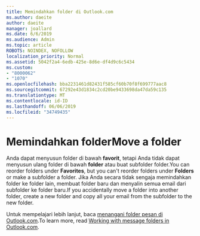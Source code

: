 ```yaml
---
title: Memindahkan folder di Outlook.com
ms.author: daeite
author: daeite
manager: joallard
ms.date: 6/6/2019
ms.audience: Admin
ms.topic: article
ROBOTS: NOINDEX, NOFOLLOW
localization_priority: Normal
ms.assetid: 5042f2a4-6edb-425e-8d6e-df4d9c6c5434
ms.custom:
- "8000062"
- "1070"
ms.openlocfilehash: bba2231461d82431f585cf60b70f8f699777aac8
ms.sourcegitcommit: 67292e43d1834c2cd20be9433698da47da59c135
ms.translationtype: MT
ms.contentlocale: id-ID
ms.lasthandoff: 06/06/2019
ms.locfileid: "34749435"
---
```

# <a name="move-a-folder"></a><span data-ttu-id="65f1e-102">Memindahkan folder</span><span class="sxs-lookup"><span data-stu-id="65f1e-102">Move a folder</span></span>

<span data-ttu-id="65f1e-103">Anda dapat menyusun folder di bawah **favorit**, tetapi Anda tidak dapat menyusun ulang folder di bawah **folder** atau buat subfolder folder.</span><span class="sxs-lookup"><span data-stu-id="65f1e-103">You can reorder folders under **Favorites**, but you can't reorder folders under **Folders** or make a subfolder a folder.</span></span> <span data-ttu-id="65f1e-104">Jika Anda secara tidak sengaja memindahkan folder ke folder lain, membuat folder baru dan menyalin semua email dari subfolder ke folder baru.</span><span class="sxs-lookup"><span data-stu-id="65f1e-104">If you accidentally move a folder into another folder, create a new folder and copy all your email from the subfolder to the new folder.</span></span>
  
<span data-ttu-id="65f1e-105">Untuk mempelajari lebih lanjut, baca [menangani folder pesan di Outlook.com](https://support.office.com/article/6bb0723a-f39f-4a8d-bb3f-fab5dcc2510a).</span><span class="sxs-lookup"><span data-stu-id="65f1e-105">To learn more, read [Working with message folders in Outlook.com](https://support.office.com/article/6bb0723a-f39f-4a8d-bb3f-fab5dcc2510a).</span></span>